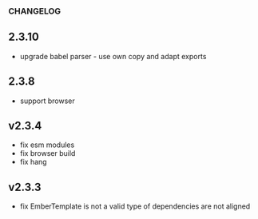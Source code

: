 ### CHANGELOG

## 2.3.10
* upgrade babel parser - use own copy and adapt exports

## 2.3.8
* support browser

## v2.3.4
* fix esm modules
* fix browser build
* fix hang

## v2.3.3
* fix EmberTemplate is not a valid type of dependencies are not aligned